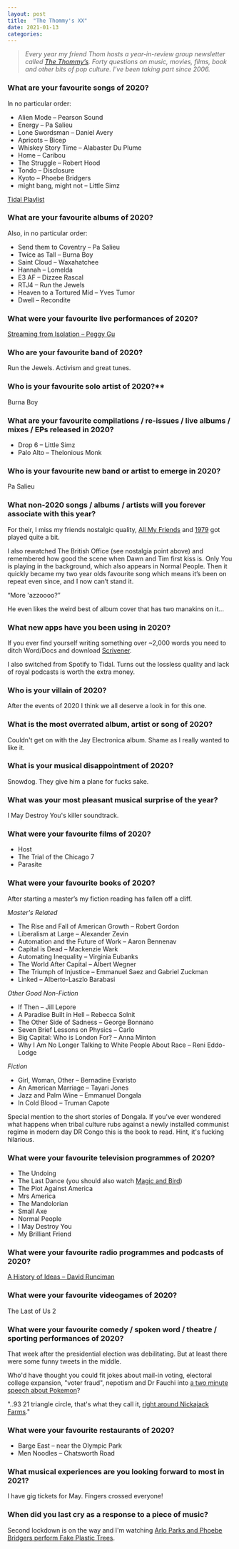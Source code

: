```yaml
---
layout: post
title:  "The Thommy's XX"
date: 2021-01-13
categories:
---
```


> _Every year my friend Thom hosts a year-in-review group newsletter called [The Thommy’s](https://groups.google.com/g/the-thommys). Forty questions on music, movies, films, book and other bits of pop culture. I’ve been taking part since 2006._

### What are your favourite songs of 2020?

In no particular order:

* Alien Mode – Pearson Sound
* Energy – Pa Salieu
* Lone Swordsman – Daniel Avery
* Apricots – Bicep
* Whiskey Story Time – Alabaster Du Plume
* Home – Caribou
* The Struggle – Robert Hood
* Tondo – Disclosure
* Kyoto – Phoebe Bridgers
* might bang, might not – Little Simz

[Tidal Playlist](https://tidal.com/browse/playlist/b45e05d2-6ee5-486d-bb6b-ee6808c8a5d2)

### What are your favourite albums of 2020?

Also, in no particular order:

* Send them to Coventry – Pa Salieu
* Twice as Tall – Burna Boy
* Saint Cloud – Waxahatchee
* Hannah – Lomelda
* E3 AF – Dizzee Rascal
* RTJ4 – Run the Jewels
* Heaven to a Tortured Mid – Yves Tumor
* Dwell – Recondite

### What were your favourite live performances of 2020?

[Streaming from Isolation – Peggy Gu](https://www.youtube.com/watch?v=jxcK_wENFgo)

### Who are your favourite band of 2020?

Run the Jewels. Activism and great tunes.

### Who is your favourite solo artist of 2020?**

Burna Boy

### What are your favourite compilations / re-issues / live albums / mixes / EPs released in 2020?

* Drop 6 – Little Simz
* Palo Alto – Thelonious Monk

### Who is your favourite new band or artist to emerge in 2020?

Pa Salieu

### What non-2020 songs / albums / artists will you forever associate with this year?

For their, I miss my friends nostalgic quality, [All My Friends](https://www.youtube.com/watch?v=aygY5OqMuKE) and [1979](https://www.youtube.com/watch?v=4aeETEoNfOg) got played quite a bit.

I also rewatched The British Office (see nostalgia point above) and remembered how good the scene when Dawn and Tim first kiss is. Only You is playing in the background, which also appears in Normal People. Then it quickly became my two year olds favourite song which means it’s been on repeat even since, and I now can’t stand it.

“More 'azzoooo?”

He even likes the weird best of album cover that has two manakins on it...

### What new apps have you been using in 2020?

If you ever find yourself writing something over ~2,000 words you need to ditch Word/Docs and download [Scrivener](https://www.literatureandlatte.com/scrivener/overview).

I also switched from Spotify to Tidal. Turns out the lossless quality and lack of royal podcasts is worth the extra money.

### Who is your villain of 2020?

After the events of 2020 I think we all deserve a look in for this one.

### What is the most overrated album, artist or song of 2020?

Couldn't get on with the Jay Electronica album. Shame as I really wanted to like it.

### What is your musical disappointment of 2020?

Snowdog. They give him a plane for fucks sake.

### What was your most pleasant musical surprise of the year?

I May Destroy You's killer soundtrack.

### What were your favourite films of 2020?

* Host
* The Trial of the Chicago 7
* Parasite

### What were your favourite books of 2020?

After starting a master’s my fiction reading has fallen off a cliff.

_Master's Related_
* The Rise and Fall of American Growth – Robert Gordon
* Liberalism at Large – Alexander Zevin
* Automation and the Future of Work – Aaron Bennenav
* Capital is Dead – Mackenzie Wark
* Automating Inequality – Virginia Eubanks
* The World After Capital – Albert Wegner
* The Triumph of Injustice – Emmanuel Saez and Gabriel Zuckman
* Linked – Alberto-Laszlo Barabasi

_Other Good Non-Fiction_
* If Then – Jill Lepore
* A Paradise Built in Hell – Rebecca Solnit
* The Other Side of Sadness – George Bonnano
* Seven Brief Lessons on Physics – Carlo
* Big Capital: Who is London For? – Anna Minton
* Why I Am No Longer Talking to White People About Race – Reni Eddo-Lodge

_Fiction_
* Girl, Woman, Other – Bernadine Evaristo
* An American Marriage – Tayari Jones
* Jazz and Palm Wine – Emmanuel Dongala
* In Cold Blood – Truman Capote

Special mention to the short stories of Dongala. If you've ever wondered what happens when tribal culture rubs against a newly installed communist regime in modern day DR Congo this is the book to read. Hint, it's fucking hilarious.

### What were your favourite television programmes of 2020?

* The Undoing
* The Last Dance (you should also watch [Magic and Bird](https://www.youtube.com/watch?v=axbIoHqFaa8))
* The Plot Against America
* Mrs America
* The Mandolorian
* Small Axe
* Normal People
* I May Destroy You
* My Brilliant Friend

### What were your favourite radio programmes and podcasts of 2020?

[A History of Ideas – David Runciman](https://www.talkingpoliticspodcast.com/history-of-ideas)

### What were your favourite videogames of 2020?

The Last of Us 2

### What were your favourite comedy / spoken word / theatre / sporting performances of 2020?

That week after the presidential election was debilitating. But at least there were some funny tweets in the middle.

Who'd have thought you could fit jokes about mail-in voting, electoral college expansion, "voter fraud", nepotism and Dr Fauchi into [a two minute speech about Pokemon](https://twitter.com/shrimpJAJ/status/1324036720870985729)?

"..93 21 triangle circle, that's what they call it, [right around Nickajack Farms](https://twitter.com/michaelkosta/status/1324202677979516929)."

### What were your favourite restaurants of 2020?

* Barge East – near the Olympic Park
* Men Noodles – Chatsworth Road

### What musical experiences are you looking forward to most in 2021?

I have gig tickets for May. Fingers crossed everyone!

### When did you last cry as a response to a piece of music?

Second lockdown is on the way and I'm watching [Arlo Parks and Phoebe Bridgers perform Fake Plastic Trees](https://www.youtube.com/watch?v=JKPaA3p3bJU).
